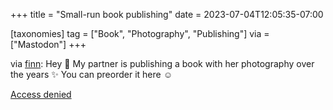 +++
title = "Small-run book publishing"
date = 2023-07-04T12:05:35-07:00

[taxonomies]
tag = ["Book", "Photography", "Publishing"]
via = ["Mastodon"]
+++

via [finn](https://chaos.social/@finnp/110654599125266469): Hey 👋 My partner is publishing a book with her photography over the years ✨ You can preorder it here  ☺️

<!-- more -->

[Access denied](https://shop.snap-collective.com/products/cadence-in-color-by-maria-louceiro)
